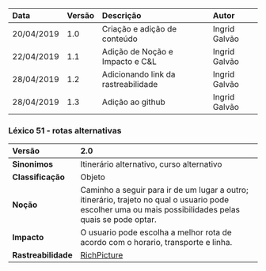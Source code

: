 |Data|Versão|Descrição|Autor|
|:---|:---|:---|:---|
|20/04/2019|1.0|Criação e adição de conteúdo|Ingrid Galvão|
|22/04/2019|1.1|Adição de Noção e Impacto e C&L|Ingrid Galvão|
|28/04/2019|1.2|Adicionando link da rastreabilidade|Ingrid Galvão|
|28/04/2019|1.3|Adição ao github|Ingrid Galvão|

### Léxico 51 - rotas alternativas
|Versão|2.0
|:-|:-|
|**Sinonimos**| Itinerário alternativo, curso alternativo
|**Classificação**| Objeto |
|**Noção**|Caminho a seguir para ir de um lugar a outro; itinerário, trajeto no qual o usuario pode escolher uma ou mais possibilidades pelas quais se pode optar.|
|**Impacto**|O usuario pode escolha a melhor rota de acordo com o horario, transporte e linha.|
|**Rastreabilidade**| [RichPicture](https://github.com/Andre-Eduardo/2019.1-Requisitos-Moovit/wiki/RichPicture-Vers%C3%A3o-1.2#rp012---moovit-como-servi%C3%A7o)
